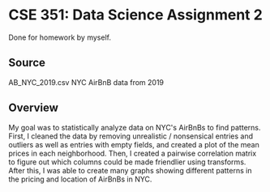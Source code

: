 # CSE 351: Data Science Assignment 2
Done for homework by myself.

## Source
AB_NYC_2019.csv NYC AirBnB data from 2019

## Overview
My goal was to statistically analyze data on NYC's AirBnBs to find patterns.
First, I cleaned the data by removing unrealistic / nonsensical entries and outliers as well as entries with empty fields, and created a plot of the mean prices in each neighborhood. Then, I created a pairwise correlation matrix to figure out which columns could be made friendlier using transforms. After this, I was able to create many graphs showing different patterns in the pricing and location of AirBnBs in NYC.
